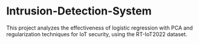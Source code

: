 # Intrusion-Detection-System
This project analyzes the effectiveness of logistic regression with PCA and regularization techniques for IoT security, using the RT-IoT2022 dataset.
